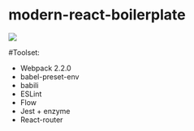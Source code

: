 # modern-react-boilerplate

![](http://media.giphy.com/media/EldfH1VJdbrwY/giphy.gif)

#Toolset:
- Webpack 2.2.0
- babel-preset-env
- babili
- ESLint
- Flow
- Jest + enzyme
- React-router

